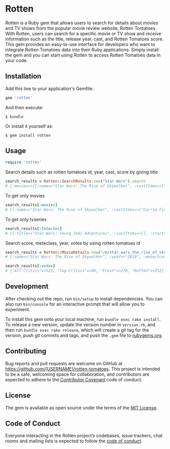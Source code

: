 # Rotten

Rotten is a Ruby gem that allows users to search for details about movies and TV shows from the popular movie review website, Rotten Tomatoes. With Rotten, users can search for a specific movie or TV show and receive information such as the title, release year, cast, and Rotten Tomatoes score. This gem provides an easy-to-use interface for developers who want to integrate Rotten Tomatoes data into their Ruby applications. Simply install the gem and you can start using Rotten to access Rotten Tomatoes data in your code.

## Installation

Add this line to your application's Gemfile:

```ruby
gem 'rotten'
```

And then execute:

    $ bundle

Or install it yourself as:

    $ gem install rotten

## Usage
```ruby
require 'rotten'
```
Search details such as rotten tomatoes id, year, cast, score by giving title
```ruby
search_results = Rotten::SearchResults.new("Star Wars").search
# {:movies=>[{:name=>"Star Wars: The Rise of Skywalker", :castItems=>["Carrie Fisher", "Mark Hamill", "Adam Driver"], :year=>"2019", :meterScore=>"52", :meterClass=>"rotten", :url=>"/m/star_wars_the_rise_of_skywalker"}, {:name=>"Star wars resistance: The recruit", :castItems=>["Unknown Actor"], :year=>"2018", :meterScore=>"", :meterClass=>"", :url=>"/m/star_wars_la_resistencia_the_recruit"}, {:name=>"Star Wars: The Last Jedi", :castItems=>["Mark Hamill", "Carrie Fisher", "Adam Driver"], :year=>"2017", :meterScore=>"91", :meterClass=>"certified-fresh", :url=>"/m/star_wars_the_last_jedi"}, {:name=>"Star Wars: The Force Awakens", :castItems=>["Harrison Ford", "Mark Hamill", "Carrie Fisher"], :year=>"2015", :meterScore=>"93", :meterClass=>"certified-fresh", :url=>"/m/star_wars_episode_vii_the_force_awakens"}, {:name=>"Star Wars Rebels: Spark of Rebellion", :castItems=>["Freddie Prinze Jr.", "Vanessa Marshall", "Taylor Gray"], :year=>"2014", :meterScore=>"", :meterClass=>"", :url=>"/m/star-wars-secrets-of-the-rebellion"}, {:name=>"Star Wars: The Clone Wars", :castItems=>["Matt Lanter", "Ashley Eckstein", "James Arnold Taylor"], :year=>"2008", :meterScore=>"18", :meterClass=>"rotten", :url=>"/m/clone_wars"}, {:name=>"Star Wars: Episode III -- Revenge of the Sith", :castItems=>["Ewan McGregor", "Natalie Portman", "Hayden Christensen"], :year=>"2005", :meterScore=>"79", :meterClass=>"certified-fresh", :url=>"/m/star_wars_episode_iii_revenge_of_the_sith"}, {:name=>"Star Wars: Revelations", :castItems=>["Gina Hernandez", "Frank Hernandez", "Joe Lancaster"], :year=>"2005", :meterScore=>"", :meterClass=>"", :url=>"/m/star-wars-revelations"}, {:name=>"Star Wars: Empire of Dreams", :castItems=>["Robert Clotworthy", "George Lucas", "Ralph McQuarrie"], :year=>"2004", :meterScore=>"", :meterClass=>"", :url=>"/m/star_wars_empire_of_dreams"}, {:name=>"Star Wars: Episode II -- Attack of the Clones", :castItems=>["Ewan McGregor", "Natalie Portman", "Hayden Christensen"], :year=>"2002", :meterScore=>"65", :meterClass=>"fresh", :url=>"/m/star_wars_episode_ii_attack_of_the_clones"}], :tvSeries=>[{:title=>"Star Wars: Young Jedi Adventures", :castItems=>[], :startYear=>"2023", :endYear=>"", :meterScore=>"", :meterClass=>"", :url=>"/tv/star_wars_young_jedi_adventures"}, {:title=>"Star Wars: Tales of the Jedi", :castItems=>[], :startYear=>"2022", :endYear=>"", :meterScore=>"100", :meterClass=>"fresh", :url=>"/tv/star_wars_tales_of_the_jedi"}, {:title=>"Star Wars: The Bad Batch", :castItems=>[], :startYear=>"2021", :endYear=>"", :meterScore=>"88", :meterClass=>"fresh", :url=>"/tv/star_wars_the_bad_batch"}, {:title=>"Star Wars Vintage: Clone Wars 2D Micro-Series", :castItems=>[], :startYear=>"2021", :endYear=>"", :meterScore=>"", :meterClass=>"", :url=>"/tv/star_wars_vintage_clone_wars_2d_micro_series"}, {:title=>"Star Wars: Visions", :castItems=>[], :startYear=>"2021", :endYear=>"", :meterScore=>"96", :meterClass=>"fresh", :url=>"/tv/star_wars_visions"}, {:title=>"Star Wars: Galaxy of Sounds", :castItems=>[], :startYear=>"2021", :endYear=>"", :meterScore=>"", :meterClass=>"", :url=>"/tv/star_wars_galaxy_of_sounds"}, {:title=>"Star Wars: Vehicle Flythroughs", :castItems=>[], :startYear=>"2021", :endYear=>"", :meterScore=>"", :meterClass=>"", :url=>"/tv/star_wars_vehicle_flythroughs"}, {:title=>"Star Wars: Jedi Temple Challenge", :castItems=>[], :startYear=>"2020", :endYear=>"", :meterScore=>"", :meterClass=>"", :url=>"/tv/star_wars_jedi_temple_challenge"}, {:title=>"Star Wars: Blips", :castItems=>[], :startYear=>"2019", :endYear=>"", :meterScore=>"", :meterClass=>"", :url=>"/tv/star_wars_blips"}, {:title=>"Star Wars Resistance", :castItems=>[], :startYear=>"2018", :endYear=>"", :meterScore=>"92", :meterClass=>"fresh", :url=>"/tv/star_wars_resistance"}]}
```
To get only movies
```ruby
search_results[:movies]
# [{:name=>"Star Wars: The Rise of Skywalker", :castItems=>["Carrie Fisher", "Mark Hamill", "Adam Driver"], :year=>"2019", :meterScore=>"52", :meterClass=>"rotten", :url=>"/m/star_wars_the_rise_of_skywalker"}, {:name=>"Star wars resistance: The recruit", :castItems=>["Unknown Actor"], :year=>"2018", :meterScore=>"", :meterClass=>"", :url=>"/m/star_wars_la_resistencia_the_recruit"}, {:name=>"Star Wars: The Last Jedi", :castItems=>["Mark Hamill", "Carrie Fisher", "Adam Driver"], :year=>"2017", :meterScore=>"91", :meterClass=>"certified-fresh", :url=>"/m/star_wars_the_last_jedi"}, {:name=>"Star Wars: The Force Awakens", :castItems=>["Harrison Ford", "Mark Hamill", "Carrie Fisher"], :year=>"2015", :meterScore=>"93", :meterClass=>"certified-fresh", :url=>"/m/star_wars_episode_vii_the_force_awakens"}, {:name=>"Star Wars Rebels: Spark of Rebellion", :castItems=>["Freddie Prinze Jr.", "Vanessa Marshall", "Taylor Gray"], :year=>"2014", :meterScore=>"", :meterClass=>"", :url=>"/m/star-wars-secrets-of-the-rebellion"}, {:name=>"Star Wars: The Clone Wars", :castItems=>["Matt Lanter", "Ashley Eckstein", "James Arnold Taylor"], :year=>"2008", :meterScore=>"18", :meterClass=>"rotten", :url=>"/m/clone_wars"}, {:name=>"Star Wars: Episode III -- Revenge of the Sith", :castItems=>["Ewan McGregor", "Natalie Portman", "Hayden Christensen"], :year=>"2005", :meterScore=>"79", :meterClass=>"certified-fresh", :url=>"/m/star_wars_episode_iii_revenge_of_the_sith"}, {:name=>"Star Wars: Revelations", :castItems=>["Gina Hernandez", "Frank Hernandez", "Joe Lancaster"], :year=>"2005", :meterScore=>"", :meterClass=>"", :url=>"/m/star-wars-revelations"}, {:name=>"Star Wars: Empire of Dreams", :castItems=>["Robert Clotworthy", "George Lucas", "Ralph McQuarrie"], :year=>"2004", :meterScore=>"", :meterClass=>"", :url=>"/m/star_wars_empire_of_dreams"}, {:name=>"Star Wars: Episode II -- Attack of the Clones", :castItems=>["Ewan McGregor", "Natalie Portman", "Hayden Christensen"], :year=>"2002", :meterScore=>"65", :meterClass=>"fresh", :url=>"/m/star_wars_episode_ii_attack_of_the_clones"}]
```
To get only tvseries
```ruby
search_results[:tvSeries]
# [{:title=>"Star Wars: Young Jedi Adventures", :castItems=>[], :startYear=>"2023", :endYear=>"", :meterScore=>"", :meterClass=>"", :url=>"/tv/star_wars_young_jedi_adventures"}, {:title=>"Star Wars: Tales of the Jedi", :castItems=>[], :startYear=>"2022", :endYear=>"", :meterScore=>"100", :meterClass=>"fresh", :url=>"/tv/star_wars_tales_of_the_jedi"}, {:title=>"Star Wars: The Bad Batch", :castItems=>[], :startYear=>"2021", :endYear=>"", :meterScore=>"88", :meterClass=>"fresh", :url=>"/tv/star_wars_the_bad_batch"}, {:title=>"Star Wars Vintage: Clone Wars 2D Micro-Series", :castItems=>[], :startYear=>"2021", :endYear=>"", :meterScore=>"", :meterClass=>"", :url=>"/tv/star_wars_vintage_clone_wars_2d_micro_series"}, {:title=>"Star Wars: Visions", :castItems=>[], :startYear=>"2021", :endYear=>"", :meterScore=>"96", :meterClass=>"fresh", :url=>"/tv/star_wars_visions"}, {:title=>"Star Wars: Galaxy of Sounds", :castItems=>[], :startYear=>"2021", :endYear=>"", :meterScore=>"", :meterClass=>"", :url=>"/tv/star_wars_galaxy_of_sounds"}, {:title=>"Star Wars: Vehicle Flythroughs", :castItems=>[], :startYear=>"2021", :endYear=>"", :meterScore=>"", :meterClass=>"", :url=>"/tv/star_wars_vehicle_flythroughs"}, {:title=>"Star Wars: Jedi Temple Challenge", :castItems=>[], :startYear=>"2020", :endYear=>"", :meterScore=>"", :meterClass=>"", :url=>"/tv/star_wars_jedi_temple_challenge"}, {:title=>"Star Wars: Blips", :castItems=>[], :startYear=>"2019", :endYear=>"", :meterScore=>"", :meterClass=>"", :url=>"/tv/star_wars_blips"}, {:title=>"Star Wars Resistance", :castItems=>[], :startYear=>"2018", :endYear=>"", :meterScore=>"92", :meterClass=>"fresh", :url=>"/tv/star_wars_resistance"}]
```

Search score, meteclass, year, votes by using rotten tomatoes id
```ruby
search_results = Rotten::MovieDetails.new("/m/star_wars_the_rise_of_skywalker").details
# {:name=>"Star Wars: The Rise of Skywalker", :year=>"2019", :meterScore=>"52", :meterClass=>"rotten", :votes=>{"All Critics"=>522, "Top Critics"=>88, "Fresh"=>270, "Rotten"=>252}, :url=>"/m/star_wars_the_rise_of_skywalker"}

search_results[:votes]
# {"All Critics"=>522, "Top Critics"=>88, "Fresh"=>270, "Rotten"=>252}
```

## Development

After checking out the repo, run `bin/setup` to install dependencies. You can also run `bin/console` for an interactive prompt that will allow you to experiment.

To install this gem onto your local machine, run `bundle exec rake install`. To release a new version, update the version number in `version.rb`, and then run `bundle exec rake release`, which will create a git tag for the version, push git commits and tags, and push the `.gem` file to [rubygems.org](https://rubygems.org).

## Contributing

Bug reports and pull requests are welcome on GitHub at https://github.com/[USERNAME]/rotten-tomatoes. This project is intended to be a safe, welcoming space for collaboration, and contributors are expected to adhere to the [Contributor Covenant](http://contributor-covenant.org) code of conduct.

## License

The gem is available as open source under the terms of the [MIT License](https://opensource.org/licenses/MIT).

## Code of Conduct

Everyone interacting in the Rotten project’s codebases, issue trackers, chat rooms and mailing lists is expected to follow the [code of conduct](https://github.com/[USERNAME]/rotten-tomatoes/blob/master/CODE_OF_CONDUCT.md).
